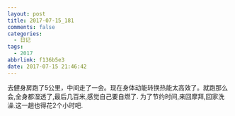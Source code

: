 ```yaml
---
layout: post
title: 2017-07-15_181
comments: false
categories:
  - 日记
tags:
  - 2017
abbrlink: f136b5e3
date: 2017-07-15 21:46:42
---
```


  去健身房跑了5公里，中间走了一会。现在身体动能转换热能太高效了。就跑那么会,全身都湿透了,最后几百米,感觉自己要自燃了.
  为了节约时间,来回摩拜,回家洗澡.这一趟也得花2个小时吧.
